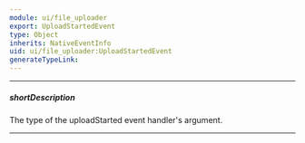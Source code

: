 ```yaml
---
module: ui/file_uploader
export: UploadStartedEvent
type: Object
inherits: NativeEventInfo
uid: ui/file_uploader:UploadStartedEvent
generateTypeLink: 
---
```

---
##### shortDescription
The type of the uploadStarted event handler's argument.

---
<!-- Description goes here -->